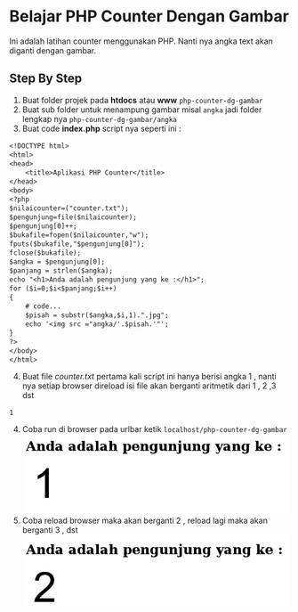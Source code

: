 Belajar PHP Counter Dengan Gambar 
===
Ini adalah latihan counter menggunakan PHP. Nanti nya angka text akan diganti dengan gambar.

Step By Step
---
1. Buat folder projek pada **htdocs** atau **www** `php-counter-dg-gambar`
2. Buat sub folder untuk menampung gambar misal `angka` jadi folder lengkap nya `php-counter-dg-gambar/angka`
3. Buat code **index.php** script nya seperti ini :
```
<!DOCTYPE html>
<html>
<head>
	<title>Aplikasi PHP Counter</title>
</head>
<body>
<?php
$nilaicounter=("counter.txt");
$pengunjung=file($nilaicounter);
$pengunjung[0]++;
$bukafile=fopen($nilaicounter,"w");
fputs($bukafile,"$pengunjung[0]");
fclose($bukafile);
$angka = $pengunjung[0];
$panjang = strlen($angka);
echo "<h1>Anda adalah pengunjung yang ke :</h1>";
for ($i=0;$i<$panjang;$i++)
{ 
	# code...
	$pisah = substr($angka,$i,1).".jpg";
	echo '<img src ="angka/'.$pisah.'"';
}
?>
</body>
</html>
``` 
4. Buat file *counter.txt* pertama kali script ini hanya berisi angka 1 , nanti nya setiap browser direload isi file akan berganti aritmetik dari 1 , 2 ,3 dst
```
1
```
4. Coba run di browser pada urlbar ketik `localhost/php-counter-dg-gambar`
![PHP Counter Dengan Gambar](img/php-counter-dg-gambar.jpg)
5. Coba reload browser maka akan berganti 2 , reload lagi maka akan berganti 3 , dst
![PHP Counter Dengan Gambar](img/php-counter-dg-gambar-2.jpg)